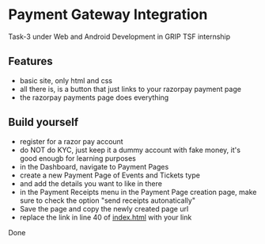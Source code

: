 # Payment Gateway Integration
Task-3 under Web and Android Development in GRIP TSF internship

## Features
- basic site, only html and css
- all there is, is a button that just links to your razorpay payment page
- the razorpay payments page does everything

## Build yourself
- register for a razor pay account
- do NOT do KYC, just keep it a dummy account with fake money, it's good enougb for learning purposes
- in the Dashboard, navigate to Payment Pages
- create a new Payment Page of Events and Tickets type
- and add the details you want to like in there
- in the Payment Receipts menu in the Payment Page creation page, make sure to check the option "send receipts autonatically"
- Save the page and copy the newly created page url
- replace the link in line 40 of [index.html](https://github.com/iCaran/helpTSF/blob/main/index.html) with your link

Done
